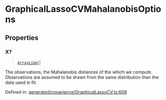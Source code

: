 # GraphicalLassoCVMahalanobisOptions

## Properties

### X?

> [`ArrayLike`](../types/ArrayLike.md)[]

The observations, the Mahalanobis distances of the which we compute. Observations are assumed to be drawn from the same distribution than the data used in fit.

Defined in:  [generated/covariance/GraphicalLassoCV.ts:608](https://github.com/transitive-bullshit/scikit-learn-ts/blob/122b3c0/packages/sklearn/src/generated/covariance/GraphicalLassoCV.ts#L608)
